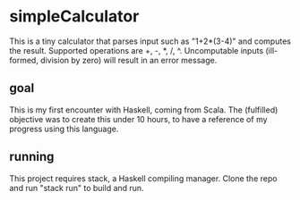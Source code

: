 # simpleCalculator
This is a tiny calculator that parses input such as "1+2*(3-4)" and computes the result. Supported operations are +, -, *, /, ^. Uncomputable inputs (ill-formed, division by zero) will result in an error message.

## goal 
This is my first encounter with Haskell, coming from Scala. The (fulfilled) objective was to create this under 10 hours, to have a reference of my progress using this language.

## running
This project requires stack, a Haskell compiling manager. Clone the repo and run "stack run" to build and run.
